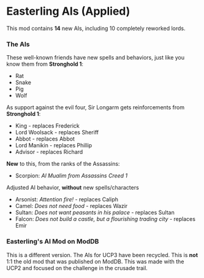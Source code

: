 # Easterling AIs (Applied)

This mod contains **14** new AIs, including 10 completely reworked lords.

### The AIs
These well-known friends have new spells and behaviors, just like you know them from **Stronghold 1**:
- Rat
- Snake
- Pig
- Wolf

As support against the evil four, Sir Longarm gets reinforcements from **Stronghold 1**:
- King - replaces Frederick
- Lord Woolsack - replaces Sheriff
- Abbot - replaces Abbot
- Lord Manikin - replaces Phillip
- Advisor - replaces Richard

**New** to this, from the ranks of the Assassins:
- Scorpion: *Al Mualim from Assassins Creed 1*

Adjusted AI behavior, **without** new spells/characters
- Arsonist: *Attention fire!* - replaces Caliph
- Camel: *Does not need food* - replaces Wazir
- Sultan: *Does not want peasants in his palace* - replaces Sultan
- Falcon: *Does not build a castle, but a flourishing trading city* - replaces Emir

### Easterling's AI Mod on ModDB
This is a different version. The AIs for UCP3 have been recycled. This is **not** 1:1 the old mod that was published on ModDB. This was made with the UCP2 and focused on the challenge in the crusade trail.